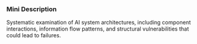 ### Mini Description

Systematic examination of AI system architectures, including component interactions, information flow patterns, and structural vulnerabilities that could lead to failures.
